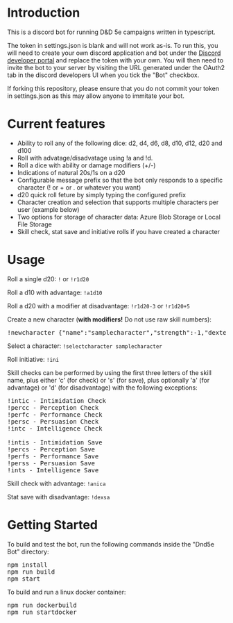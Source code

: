 # Introduction
This is a discord bot for running D&D 5e campaigns written in typescript.

The token in settings.json is blank and will not work as-is. To run this, you will need to create your own discord application and bot under the [Discord developer portal](https://discordapp.com/developers/applications/) and replace the token with your own. You will then need to invite the bot to your server by visiting the URL generated under the OAuth2 tab in the discord developers UI when you tick the "Bot" checkbox.

<aside class="warning">
    If forking this repository, please ensure that you do not commit your token in settings.json as this may allow anyone to immitate your bot.
</aside>

# Current features
* Ability to roll any of the following dice: d2, d4, d6, d8, d10, d12, d20 and d100
* Roll with advatage/disadvatage using !a and !d.
* Roll a dice with ability or damage modifiers (+/-)
* Indications of natural 20s/1s on a d20
* Configurable message prefix so that the bot only responds to a specific character (! or + or . or whatever you want)
* d20 quick roll feture by simply typing the configured prefix
* Character creation and selection that supports multiple characters per user (example below)
* Two options for storage of character data: Azure Blob Storage or Local File Storage
* Skill check, stat save and initiative rolls if you have created a character

# Usage
Roll a single d20: `!` or `!r1d20`

Roll a d10 with advantage: `!a1d10`

Roll a d20 with a modifier at disadvantage: `!r1d20-3` or `!r1d20+5`

Create a new character (<b>with modifiers!</b> Do not use raw skill numbers):
<pre>!newcharacter {"name":"samplecharacter","strength":-1,"dexterity":2,"constitution":1,"intelligence":2,"wisdom":3,"charisma":1,"strsave":-1,"dexsave":2,"consave":1,"intsave":2,"wissave":6,"chasave":4,"acrobatics":2,"animalhandling":3,"arcana":2,"athletics":-1,"deception":1,"history":5,"insight":3,"intimidation":1,"investigation":2,"medicine":6,"nature":2,"perception":6,"performance":1,"persuasion":1,"religion":2,"sleightofhand":2,"stealth":2,"survival":3,"initiative":2,"armorclass":17}
</pre>

Select a character: `!selectcharacter samplecharacter`

Roll initiative: `!ini`

Skill checks can be performed by using the first three letters of the skill name, plus either 'c' (for check) or 's' (for save), plus optionally 'a' (for advantage) or 'd' (for disadvantage) with the following exceptions:
<pre>
!intic - Intimidation Check
!percc - Perception Check
!perfc - Performance Check
!persc - Persuasion Check
!intc - Intelligence Check

!intis - Intimidation Save
!percs - Perception Save
!perfs - Performance Save
!perss - Persuasion Save
!ints - Intelligence Save
</pre>

Skill check with advantage: `!anica`

Stat save with disadvantage: `!dexsa`

# Getting Started
To build and test the bot, run the following commands inside the "Dnd5e Bot" directory:

<pre>
npm install
npm run build
npm start
</pre>

To build and run a linux docker container:

<pre>
npm run dockerbuild
npm run startdocker
</pre>
